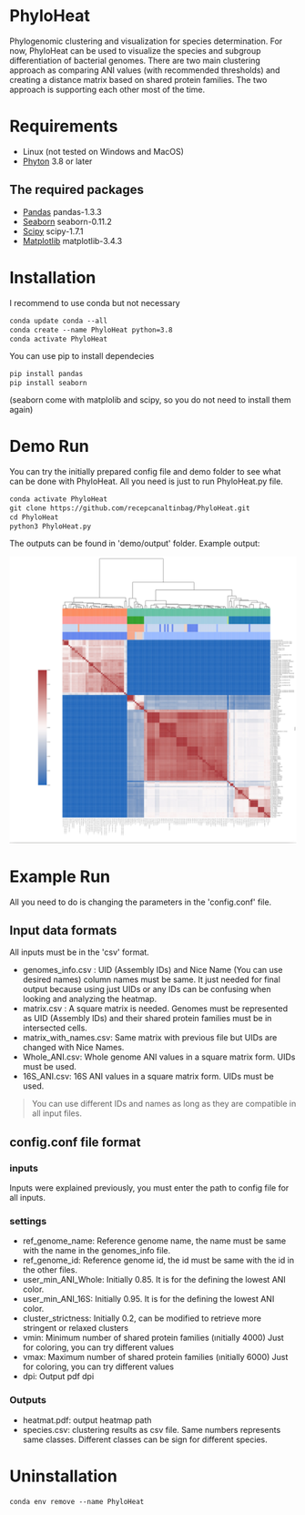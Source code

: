 # PhyloHeat
Phylogenomic clustering and visualization for species determination. For now, PhyloHeat can be used to visualize the species and subgroup differentiation of bacterial genomes. There are two main clustering approach as comparing ANI values (with recommended thresholds) and creating a distance matrix based on shared protein families. The two approach is supporting each other most of the time. 

# Requirements

- Linux (not tested on Windows and MacOS)
- [Phyton](https://www.python.org/) 3.8 or later

## The required packages 

- [Pandas](https://github.com/pandas-dev/pandas) pandas-1.3.3
- [Seaborn](https://github.com/mwaskom/seaborn) seaborn-0.11.2
- [Scipy](https://github.com/scipy/scipy) scipy-1.7.1
- [Matplotlib](https://github.com/matplotlib/matplotlib) matplotlib-3.4.3

# Installation 

I recommend to use conda but not necessary

```
conda update conda --all
conda create --name PhyloHeat python=3.8
conda activate PhyloHeat

```

You can use pip to install dependecies

```
pip install pandas
pip install seaborn
```
(seaborn come with matplolib and scipy, so you do not need to install them again)


# Demo Run

You can try the initially prepared config file and demo folder to see what can be done with PhyloHeat. All you need is 
just to run PhyloHeat.py file.
```
conda activate PhyloHeat
git clone https://github.com/recepcanaltinbag/PhyloHeat.git
cd PhyloHeat
python3 PhyloHeat.py
```
The outputs can be found in 'demo/output' folder. Example output:

![example_output](/example_outputs/screenshot.png)


# Example Run

All you need to do is changing the parameters in the 'config.conf' file.

## Input data formats

All inputs must be in the 'csv' format.

- genomes_info.csv :   UID (Assembly IDs) and Nice Name (You can use desired names) column names must be same. It just needed for final output because using just UIDs or any IDs can be confusing when looking and analyzing the heatmap.
- matrix.csv : A square matrix is needed. Genomes must be represented as UID (Assembly IDs) and their shared protein families must be in intersected cells.
- matrix_with_names.csv: Same matrix with previous file but UIDs are changed with Nice Names.
- Whole_ANI.csv: Whole genome ANI values in a square matrix form. UIDs must be used. 
- 16S_ANI.csv: 16S ANI values in a square matrix form. UIDs must be used. 

> You can use different IDs and names as long as they are compatible in all input files. 

## config.conf file format

### inputs
Inputs were explained previously, you must enter the path to config file for all inputs.

### settings
- ref_genome_name:  Reference genome name, the name must be same with the name in the genomes_info file.
- ref_genome_id: Reference genome id, the id must be same with the id in the other files. 
- user_min_ANI_Whole: Initially 0.85. It is for the defining the lowest ANI color.
- user_min_ANI_16S: Initially 0.95. It is for the defining the lowest ANI color. 
- cluster_strictness: Initially 0.2, can be modified to retrieve more stringent or relaxed clusters
- vmin: Minimum number of shared protein families (ınitially 4000) Just for coloring, you can try different values
- vmax: Maximum number of shared protein families (ınitially 6000) Just for coloring, you can try different values
- dpi: Output pdf dpi

### Outputs
- heatmat.pdf: output heatmap path
- species.csv: clustering results as csv file. Same numbers represents same classes. Different classes can be sign for different species.


# Uninstallation
```
conda env remove --name PhyloHeat
```

